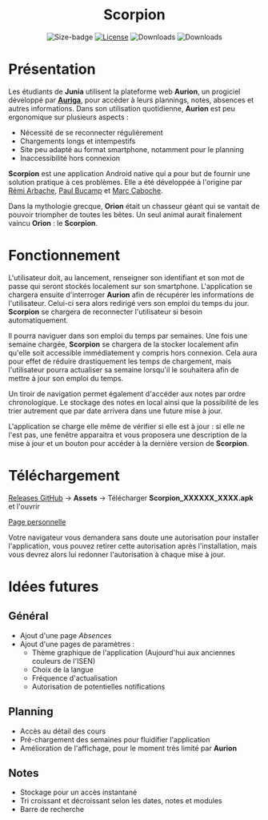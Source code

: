 <h1 align="center">Scorpion</h1>
<div align="center">
    <img src="https://img.shields.io/github/repo-size/liamabyss/scorpion" alt="Size-badge"/>
    <a href="https://choosealicense.com/licenses/mit/"><img src="https://img.shields.io/github/license/liamabyss/scorpion" alt="License"/></a>
    <img alt="Downloads" src="https://img.shields.io/github/downloads/liamabyss/scorpion/total">
    <img alt="Downloads" src="https://img.shields.io/github/downloads-pre/liamabyss/scorpion/latest/total">
</div>


# Présentation

Les étudiants de **Junia** utilisent la plateforme web **Aurion**, un progiciel développé par [**Auriga**](https://www.auriga.fr/), pour accéder à leurs plannings, notes, absences et autres informations. Dans son utilisation quotidienne, **Aurion** est peu ergonomique sur plusieurs aspects :

- Nécessité de se reconnecter régulièrement
- Chargements longs et intempestifs
- Site peu adapté au format smartphone, notamment pour le planning
- Inaccessibilité hors connexion

**Scorpion** est une application Android native qui a pour but de fournir une solution pratique à ces problèmes. Elle a été développée à l'origine par [Rémi Arbache](https://github.com/RemiArbache), [Paul Bucamp](https://github.com/LiamAbyss) et [Marc Caboche](https://github.com/ychixm).

Dans la mythologie grecque, **Orion** était un chasseur géant qui se vantait de pouvoir triompher de toutes les bêtes. Un seul animal aurait finalement vaincu **Orion** : le **Scorpion**.

# Fonctionnement

L'utilisateur doit, au lancement, renseigner son identifiant et son mot de passe qui seront stockés localement sur son smartphone. L'application se chargera ensuite d'interroger **Aurion** afin de récupérer les informations de l'utilisateur. Celui-ci sera alors redirigé vers son emploi du temps du jour. **Scorpion** se chargera de reconnecter l'utilisateur si besoin automatiquement.

Il pourra naviguer dans son emploi du temps par semaines. Une fois une semaine chargée, **Scorpion** se chargera de la stocker localement afin qu'elle soit accessible immédiatement y compris hors connexion. Cela aura pour effet de réduire drastiquement les temps de chargement, mais l'utilisateur pourra actualiser sa semaine lorsqu'il le souhaitera afin de mettre à jour son emploi du temps.

Un tiroir de navigation permet également d'accéder aux notes par ordre chronologique. Le stockage des notes en local ainsi que la possibilité de les trier autrement que par date arrivera dans une future mise à jour.

L'application se charge elle même de vérifier si elle est à jour : si elle ne l'est pas, une fenêtre apparaitra et vous proposera une description de la mise à jour et un bouton pour accéder à la dernière version de **Scorpion**.

# Téléchargement

[Releases GitHub](https://github.com/LiamAbyss/Scorpion/releases) -> **Assets** -> Télécharger **Scorpion_XXXXXX_XXXX.apk** et l'ouvrir

[Page personnelle](https://liamabyss.github.io/Scorpion/)

Votre navigateur vous demandera sans doute une autorisation pour installer l'application, vous pouvez retirer cette autorisation après l'installation, mais vous devrez alors lui redonner l'autorisation à chaque mise à jour.

# Idées futures

## Général

- Ajout d'une page *Absences*
- Ajout d'une pages de paramètres : 
  - Thème graphique de l'application (Aujourd'hui aux anciennes couleurs de l'ISEN)
  - Choix de la langue
  - Fréquence d'actualisation
  - Autorisation de potentielles notifications

## Planning

- Accès au détail des cours
- Pré-chargement des semaines pour fluidifier l'application
- Amélioration de l'affichage, pour le moment très limité par **Aurion**

## Notes

- Stockage pour un accès instantané
- Tri croissant et décroissant selon les dates, notes et modules
- Barre de recherche
